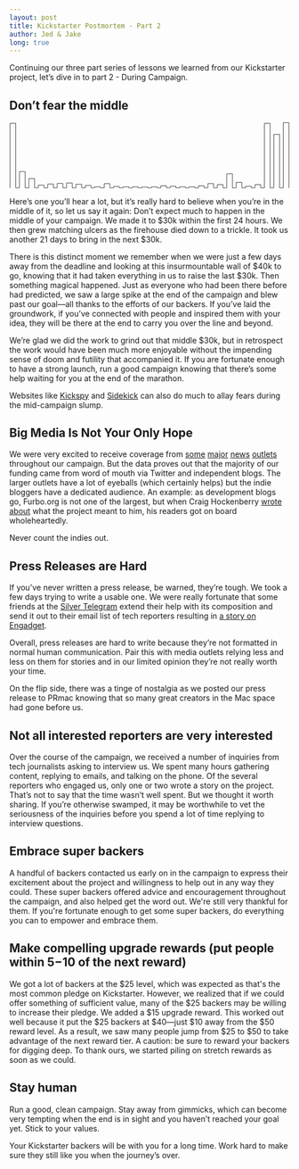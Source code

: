 ```yaml
---
layout: post
title: Kickstarter Postmortem - Part 2
author: Jed & Jake
long: true
---
```


Continuing our three part series of lessons we learned from our Kickstarter project, let’s dive in to part 2 - During Campaign.

## Don’t fear the middle

<span class="scaling-strokes"><svg class="animated" version="1.1" baseProfile="tiny" id="Layer_1" xmlns="http://www.w3.org/2000/svg" xmlns:xlink="http://www.w3.org/1999/xlink"
	 x="0px" y="0px" viewBox="0 0 590 140" xml:space="preserve">
<polyline fill="none" stroke="#231F20" stroke-linecap="round" stroke-linejoin="round" stroke-miterlimit="10" points=" 1.4,138.4 1.4,2.9 13.4,2.9 13.4,138.4 21.2,138.4 21.2,104.2 33.2,104.2 33.2,138.4 41.1,138.4 41.1,118.9 53.1,118.9 53.1,138.4 60.9,138.4 60.9,132.6 72.9,132.6 72.9,138.4 80.7,138.4 80.7,130.3 92.7,130.3 92.7,138.4 100.6,138.4 100.6,129.1 112.6,129.1 112.6,138.4 120.4,138.4 120.4,128.2 132.4,128.2 132.4,138.4 140.2,138.4 140.2,130.8 152.2,130.8 152.2,138.4 160.1,138.4 160.1,133.3 172.1,133.3 172.1,138.4 179.9,138.4 179.9,136.2 191.9,136.2 191.9,138.4 199.7,138.4 199.7,129.6 211.7,129.6 211.7,138.4 219.6,138.4 219.6,135.5 231.6,135.5 231.6,138.4 239.4,138.4 239.4,136.2 251.4,136.2 251.4,138.4 259.2,138.4 259.2,136.2 271.2,136.2 271.2,138.4 279.1,138.4 279.1,136.7 291.1,136.7 291.1,138.4 298.9,138.4 298.9,136.2 310.9,136.2 310.9,138.4 318.8,138.4 318.8,134 330.8,134 330.8,138.4 338.6,138.4 338.6,135 350.6,135 350.6,138.4 358.4,138.4 358.4,136.2 370.4,136.2 370.4,138.4 378.3,138.4 378.3,136.2 390.3,136.2 390.3,138.4 398.1,138.4 398.1,134 410.1,134 410.1,138.4 417.9,138.4 417.9,129.6 429.9,129.6 429.9,138.4 437.8,138.4 437.8,131.6 449.8,131.6 449.8,138.4 457.6,138.4 457.6,108.9 469.6,108.9 469.6,138.4 477.4,138.4 477.4,126.9 489.4,126.9 489.4,138.4 497.3,138.4 497.3,135 509.3,135 509.3,138.4 517.1,138.4 517.1,131.6 529.1,131.6 529.1,138.4 536.9,138.4 536.9,2.9 548.9,2.9 548.9,138.4 556.8,138.4 556.8,26.2 568.8,26.2 568.8,138.4 576.6,138.4 576.6,1.6 588.6,1.6 588.6,138.4 "/>
</svg></span>


Here’s one you’ll hear a lot, but it’s really hard to believe when you’re in the middle of it, so let us say it again: Don’t expect much to happen in the middle of your campaign. We made it to $30k within the first 24 hours. We then grew matching ulcers as the firehouse died down to a trickle. It took us another 21 days to bring in the next $30k.

There is this distinct moment we remember when we were just a few days away from the deadline and looking at this insurmountable wall of $40k to go, knowing that it had taken everything in us to raise the last $30k. Then something magical happened. Just as everyone who had been there before had predicted, we saw a large spike at the end of the campaign and blew past our goal—all thanks to the efforts of our backers. If you’ve laid the groundwork, if you’ve connected with people and inspired them with your idea, they will be there at the end to carry you over the line and beyond.

We’re glad we did the work to grind out that middle $30k, but in retrospect the work would have been much more enjoyable without the impending sense of doom and futility that accompanied it. If you are fortunate enough to have a strong launch, run a good campaign knowing that there’s some help waiting for you at the end of the marathon.  

Websites like [Kickspy](http://www.kickspy.com/) and [Sidekick](http://sidekick.epfl.ch/) can also do much to allay fears during the mid-campaign slump.

## Big Media Is Not Your Only Hope

We were very excited to receive coverage from [some](http://blogs.wsj.com/speakeasy/2014/07/16/apps-cats-and-digital-displays-five-fan-funded-projects/) [major](http://techcrunch.com/2014/07/02/app-a-documentary-about-the-human-side-of-the-app-revolution/) [news](http://www.engadget.com/2014/07/08/app-the-human-story-kickstarter/) [outlets](http://www.macworld.com/article/2452716/app-documentary-exclusive-gruber-on-jobs.html) throughout our campaign. But the data proves out that the majority of our funding came from word of mouth via Twitter and independent blogs. The larger outlets have a lot of eyeballs (which certainly helps) but the indie bloggers have a dedicated audience. An example: as development blogs go, Furbo.org is not one of the largest, but when Craig Hockenberry [wrote about](http://furbo.org/2014/07/01/a-documentary/) what the project meant to him, his readers got on board wholeheartedly.

Never count the indies out.

## Press Releases are Hard

If you’ve never written a press release, be warned, they’re tough. We took a few days trying to write a usable one. We were really fortunate that some friends at the [Silver Telegram](http://thesilvertelegram.com) extend their help with its composition and send it out to their email list of tech reporters resulting in [a story on Engadget](http://www.engadget.com/2014/07/08/app-the-human-story-kickstarter/).  

Overall, press releases are hard to write because they’re not formatted in normal human communication. Pair this with media outlets relying less and less on them for stories and in our limited opinion they’re not really worth your time.  

On the flip side, there was a tinge of nostalgia as we posted our press release to PRmac knowing that so many great creators in the Mac space had gone before us.

## Not all interested reporters are very interested

Over the course of the campaign, we received a number of inquiries from tech journalists asking to interview us. We spent many hours gathering content, replying to emails, and talking on the phone. Of the several reporters who engaged us, only one or two wrote a story on the project. That’s not to say that the time wasn’t well spent. But we thought it worth sharing. If you’re otherwise swamped, it may be worthwhile to vet the seriousness of the inquiries before you spend a lot of time replying to interview questions.

## Embrace super backers

A handful of backers contacted us early on in the campaign to express their excitement about the project and willingness to help out in any way they could. These super backers offered advice and encouragement throughout the campaign, and also helped get the word out. We're still very thankful for them. If you're fortunate enough to get some super backers, do everything you can to empower and embrace them.


## Make compelling upgrade rewards (put people within $5-$10 of the next reward)

We got a lot of backers at the $25 level, which was expected as that's the most common pledge on Kickstarter. However, we realized that if we could offer something of sufficient value, many of the $25 backers may be willing to increase their pledge. We added a $15 upgrade reward. This worked out well because it put the $25 backers at $40—just $10 away from the $50 reward level. As a result, we saw many people jump from $25 to $50 to take advantage of the next reward tier. A caution: be sure to reward your backers for digging deep. To thank ours, we started piling on stretch rewards as soon as we could.

## Stay human

Run a good, clean campaign. Stay away from gimmicks, which can become very tempting when the end is in sight and you haven’t reached your goal yet. Stick to your values.

Your Kickstarter backers will be with you for a long time. Work hard to make sure they still like you when the journey’s over.
